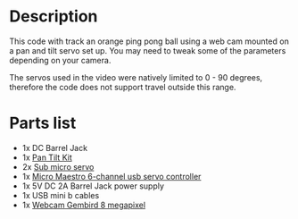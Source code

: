 # Description
This code with track an orange ping pong ball using a web cam mounted on a pan and tilt servo set up. You may need to tweak some of the parameters depending on your camera.

The servos used in the video were natively limited to 0 - 90 degrees, therefore the code does not support travel outside this range.

# Parts list
* 1x DC Barrel Jack
* 1x [Pan Tilt Kit](https://www.sparkfun.com/products/10335)
* 2x [Sub micro servo](https://www.pololu.com/product/1053)
* 1x [Micro Maestro 6-channel usb servo controller](https://www.pololu.com/product/1350/)
* 1x 5V DC 2A Barrel Jack power supply
* 1x USB mini b cables
* 1x [Webcam Gembird 8 megapixel](https://www.aliexpress.com/item/32704248063.html)
